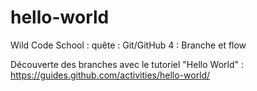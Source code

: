 # hello-world
Wild Code School : quête :  Git/GitHub 4 : Branche et flow

Découverte des branches avec le tutoriel "Hello World" : https://guides.github.com/activities/hello-world/
